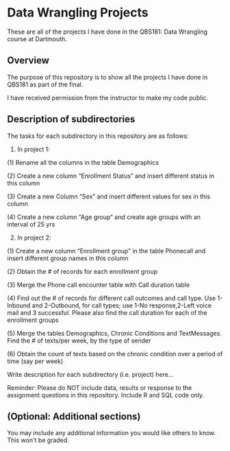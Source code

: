 # Data Wrangling Projects

These are all of the projects I have done in the QBS181: Data Wrangling course at Dartmouth.

## Overview

The purpose of this repository is to show all the projects I have done in QBS181 as part of the final.

I have received permission from the instructor to make my code public.

## Description of subdirectories

The tasks for each subdirectory in this repository are as follows:

1. In project 1:

(1) Rename all the columns in the table Demographics

(2) Create a new column “Enrollment Status” and insert different status in this column

(3) Create a new Column “Sex” and insert different values for sex in this column

(4) Create a new column “Age group” and create age groups with an interval of 25 yrs 

2. In project 2:

(1) Create a new column “Enrollment group” in the table Phonecall and insert different group names in this column

(2) Obtain the # of records for each enrollment group

(3) Merge the Phone call encounter table with Call duration table

(4) Find out the # of records for different call outcomes and call type. Use 1- Inbound and 2-Outbound, for call types; use 1-No response,2-Left voice mail and 3 successful. Please also find the call duration for each of the enrollment groups

(5) Merge the tables Demographics, Chronic Conditions and TextMessages. Find the # of texts/per week, by the type of sender

(6) Obtain the count of texts based on the chronic condition over a period of time (say per week)




Write description for each subdirectory (i.e. project) here...

Reminder: Please do NOT include data, results or response to the assignment questions in this repository. Include R and SQL code only.

## (Optional: Additional sections)

You may include any additional information you would like others to know. This won't be graded.
